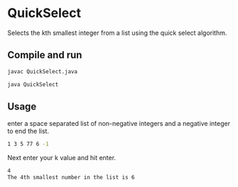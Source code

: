 # QuickSelect

Selects the kth smallest integer from a list using the quick select algorithm.

## Compile and run

```bash
javac QuickSelect.java
```
```bash
java QuickSelect
```

## Usage

enter a space separated list of non-negative integers and a negative integer to end the list.
```bash
1 3 5 77 6 -1
```

Next enter your k value and hit enter.
```bash
4
The 4th smallest number in the list is 6
```